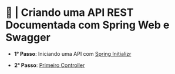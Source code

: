 # 🌿 | Criando uma API REST Documentada com Spring Web e Swagger

- **1° Passo**: Iniciando uma API com [Spring Initializr](https://start.spring.io/;)

- **2° Passo**: [Primeiro Controller](https://glysns.gitbook.io/spring-framework/spring-web/primeiro-controller)
